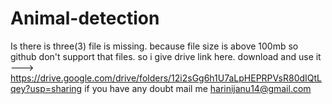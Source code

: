 # Animal-detection

Is there is three(3) file is missing. because file size is above 100mb so github don't support that files. so i give drive link here.
download and use it ---> https://drive.google.com/drive/folders/12i2sGg6h1U7aLpHEPRPVsR80dIQtLqey?usp=sharing 
if you have any doubt mail me harinijanu14@gmail.com
